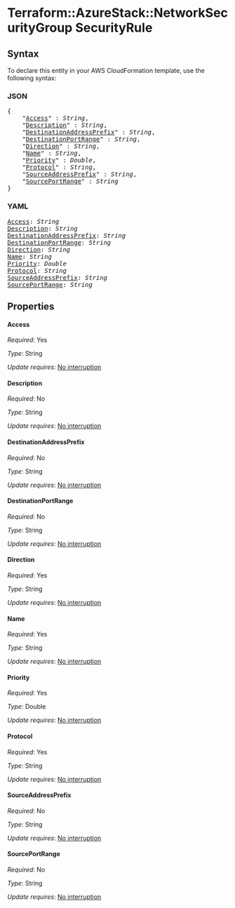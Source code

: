 # Terraform::AzureStack::NetworkSecurityGroup SecurityRule

## Syntax

To declare this entity in your AWS CloudFormation template, use the following syntax:

### JSON

<pre>
{
    "<a href="#access" title="Access">Access</a>" : <i>String</i>,
    "<a href="#description" title="Description">Description</a>" : <i>String</i>,
    "<a href="#destinationaddressprefix" title="DestinationAddressPrefix">DestinationAddressPrefix</a>" : <i>String</i>,
    "<a href="#destinationportrange" title="DestinationPortRange">DestinationPortRange</a>" : <i>String</i>,
    "<a href="#direction" title="Direction">Direction</a>" : <i>String</i>,
    "<a href="#name" title="Name">Name</a>" : <i>String</i>,
    "<a href="#priority" title="Priority">Priority</a>" : <i>Double</i>,
    "<a href="#protocol" title="Protocol">Protocol</a>" : <i>String</i>,
    "<a href="#sourceaddressprefix" title="SourceAddressPrefix">SourceAddressPrefix</a>" : <i>String</i>,
    "<a href="#sourceportrange" title="SourcePortRange">SourcePortRange</a>" : <i>String</i>
}
</pre>

### YAML

<pre>
<a href="#access" title="Access">Access</a>: <i>String</i>
<a href="#description" title="Description">Description</a>: <i>String</i>
<a href="#destinationaddressprefix" title="DestinationAddressPrefix">DestinationAddressPrefix</a>: <i>String</i>
<a href="#destinationportrange" title="DestinationPortRange">DestinationPortRange</a>: <i>String</i>
<a href="#direction" title="Direction">Direction</a>: <i>String</i>
<a href="#name" title="Name">Name</a>: <i>String</i>
<a href="#priority" title="Priority">Priority</a>: <i>Double</i>
<a href="#protocol" title="Protocol">Protocol</a>: <i>String</i>
<a href="#sourceaddressprefix" title="SourceAddressPrefix">SourceAddressPrefix</a>: <i>String</i>
<a href="#sourceportrange" title="SourcePortRange">SourcePortRange</a>: <i>String</i>
</pre>

## Properties

#### Access

_Required_: Yes

_Type_: String

_Update requires_: [No interruption](https://docs.aws.amazon.com/AWSCloudFormation/latest/UserGuide/using-cfn-updating-stacks-update-behaviors.html#update-no-interrupt)

#### Description

_Required_: No

_Type_: String

_Update requires_: [No interruption](https://docs.aws.amazon.com/AWSCloudFormation/latest/UserGuide/using-cfn-updating-stacks-update-behaviors.html#update-no-interrupt)

#### DestinationAddressPrefix

_Required_: No

_Type_: String

_Update requires_: [No interruption](https://docs.aws.amazon.com/AWSCloudFormation/latest/UserGuide/using-cfn-updating-stacks-update-behaviors.html#update-no-interrupt)

#### DestinationPortRange

_Required_: No

_Type_: String

_Update requires_: [No interruption](https://docs.aws.amazon.com/AWSCloudFormation/latest/UserGuide/using-cfn-updating-stacks-update-behaviors.html#update-no-interrupt)

#### Direction

_Required_: Yes

_Type_: String

_Update requires_: [No interruption](https://docs.aws.amazon.com/AWSCloudFormation/latest/UserGuide/using-cfn-updating-stacks-update-behaviors.html#update-no-interrupt)

#### Name

_Required_: Yes

_Type_: String

_Update requires_: [No interruption](https://docs.aws.amazon.com/AWSCloudFormation/latest/UserGuide/using-cfn-updating-stacks-update-behaviors.html#update-no-interrupt)

#### Priority

_Required_: Yes

_Type_: Double

_Update requires_: [No interruption](https://docs.aws.amazon.com/AWSCloudFormation/latest/UserGuide/using-cfn-updating-stacks-update-behaviors.html#update-no-interrupt)

#### Protocol

_Required_: Yes

_Type_: String

_Update requires_: [No interruption](https://docs.aws.amazon.com/AWSCloudFormation/latest/UserGuide/using-cfn-updating-stacks-update-behaviors.html#update-no-interrupt)

#### SourceAddressPrefix

_Required_: No

_Type_: String

_Update requires_: [No interruption](https://docs.aws.amazon.com/AWSCloudFormation/latest/UserGuide/using-cfn-updating-stacks-update-behaviors.html#update-no-interrupt)

#### SourcePortRange

_Required_: No

_Type_: String

_Update requires_: [No interruption](https://docs.aws.amazon.com/AWSCloudFormation/latest/UserGuide/using-cfn-updating-stacks-update-behaviors.html#update-no-interrupt)


